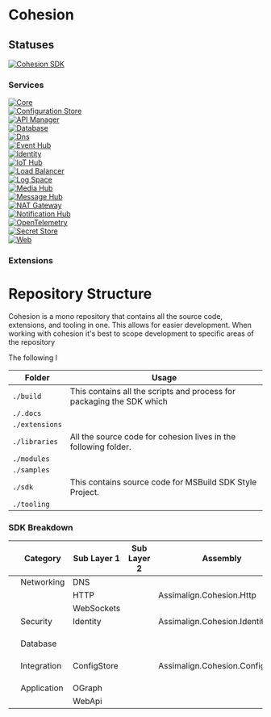 # Cohesion


## Statuses
[![Cohesion SDK](https://github.com/assimalign/cohesion/actions/workflows/sdk.yml/badge.svg?branch=development)](https://github.com/assimalign/cohesion/actions/workflows/sdk.yml) </br>

### Services
[![Core](https://github.com/assimalign/cohesion/actions/workflows/core.yml/badge.svg?branch=development)](https://github.com/assimalign/cohesion/actions/workflows/core.yml) </br>
[![Configuration Store](https://github.com/assimalign/cohesion/actions/workflows/configuration-store.yml/badge.svg?branch=development)](https://github.com/assimalign/cohesion/actions/workflows/configuration-store.yml) </br>
[![API Manager](https://github.com/assimalign/cohesion/actions/workflows/api-manager.yml/badge.svg?branch=development)](ttps://github.com/assimalign/cohesion/actions/workflows/api-manager.yml) </br>
[![Database](https://github.com/assimalign/cohesion/actions/workflows/database.yml/badge.svg?branch=development)](https://github.com/assimalign/cohesion/actions/workflows/database.yml) </br>
[![Dns](https://github.com/assimalign/cohesion/actions/workflows/dns.yml/badge.svg?branch=development)](https://github.com/assimalign/cohesion/actions/workflows/dns.yml) </br>
[![Event Hub](https://github.com/assimalign/cohesion/actions/workflows/event-hub.yml/badge.svg?branch=development)](https://github.com/assimalign/cohesion/actions/workflows/event-hub.yml) </br>
[![Identity](https://github.com/assimalign/cohesion/actions/workflows/identity.yml/badge.svg?branch=development)](https://github.com/assimalign/cohesion/actions/workflows/identity.yml) </br>
[![IoT Hub](https://github.com/assimalign/cohesion/actions/workflows/iot-hub.yml/badge.svg?branch=development)](https://github.com/assimalign/cohesion/actions/workflows/iot-hub.yml) </br>
[![Load Balancer](https://github.com/assimalign/cohesion/actions/workflows/load-balancer.yml/badge.svg?branch=development)](https://github.com/assimalign/cohesion/actions/workflows/load-balancer.yml) </br>
[![Log Space](https://github.com/assimalign/cohesion/actions/workflows/log-space.yml/badge.svg?branch=development)](https://github.com/assimalign/cohesion/actions/workflows/log-space.yml) </br>
[![Media Hub](https://github.com/assimalign/cohesion/actions/workflows/media-hub.yml/badge.svg?branch=development)](https://github.com/assimalign/cohesion/actions/workflows/media-hub.yml) </br>
[![Message Hub](https://github.com/assimalign/cohesion/actions/workflows/message-hub.yml/badge.svg?branch=development)](https://github.com/assimalign/cohesion/actions/workflows/message-hub.yml) </br>
[![NAT Gateway](https://github.com/assimalign/cohesion/actions/workflows/nat-gateway.yml/badge.svg?branch=development)](https://github.com/assimalign/cohesion/actions/workflows/nat-gateway.yml) </br>
[![Notification Hub](https://github.com/assimalign/cohesion/actions/workflows/notification-hub.yml/badge.svg?branch=development)](https://github.com/assimalign/cohesion/actions/workflows/notification-hub.yml) </br>
[![OpenTelemetry](https://github.com/assimalign/cohesion/actions/workflows/opentelemetry.yml/badge.svg?branch=development)](https://github.com/assimalign/cohesion/actions/workflows/opentelemetry.yml) </br>
[![Secret Store](https://github.com/assimalign/cohesion/actions/workflows/secret-store.yml/badge.svg?branch=development)](https://github.com/assimalign/cohesion/actions/workflows/secret-store.yml) </br>
[![Web](https://github.com/assimalign/cohesion/actions/workflows/web.yml/badge.svg?branch=development)](https://github.com/assimalign/cohesion/actions/workflows/web.yml) </br>


### Extensions


# Repository Structure

Cohesion is a mono repository that contains all the source code, extensions, and tooling in one. This allows for easier development. When working with cohesion it's best to scope development to specific areas of the repository 

The following l

| Folder         | Usage                                                                 |
| -------------- | --------------------------------------------------------------------- |
| `./build`      | This contains all the scripts and process for packaging the SDK which |
| `./.docs`      |                                                                       |
| `./extensions` |                                                                       |
| `./libraries`  | All the source code for cohesion lives in the following folder.       |
| `./modules`    |                                                                       |
| `./samples`    |                                                                       |
| `./sdk`        | This contains source code for MSBuild SDK Style Project.              |
| `./tooling`    |                                                                       |



### SDK Breakdown


|     | Category    | Sub Layer 1 | Sub Layer 2 | Assembly                        | Plaine |     |     |
| --- | ----------- | ----------- | ----------- | ------------------------------- | ------ | --- | --- |
|     | Networking  | DNS         |             |                                 |        |     |     |
|     |             | HTTP        |             | Assimalign.Cohesion.Http        |        |     |     |
|     |             | WebSockets  |             |                                 |        |     |     |
|     | Security    | Identity    |             | Assimalign.Cohesion.Identity    |        |     |     |
|     |             |             |             |                                 |        |     |     |
|     |             |             |             |                                 |        |     |     |
|     |             |             |             |                                 |        |     |     |
|     | Database    |             |             |                                 |        |     |     |
|     |             |             |             |                                 |        |     |     |
|     |             |             |             |                                 |        |     |     |
|     |             |             |             |                                 |        |     |     |
|     | Integration | ConfigStore |             | Assimalign.Cohesion.ConfigStore |        |     |     |
|     |             |             |             |                                 |        |     |     |
|     |             |             |             |                                 |        |     |     |
|     |             |             |             |                                 |        |     |     |
|     | Application | OGraph      |             |                                 |        |     |     |
|     |             | WebApi      |             |                                 |        |     |     |
